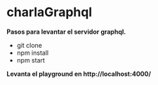 # charlaGraphql


**Pasos para levantar el servidor graphql.**

- git clone
- npm install
- npm start

**Levanta el playground en http://localhost:4000/**
